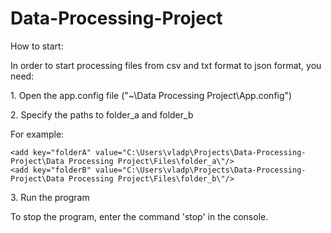 # Data-Processing-Project
How to start:
<p>In order to start processing files from csv and txt format to json format, you need:</p>
  <p>1. Open the app.config file ("~\Data Processing Project\App.config")</p>
  <p>2. Specify the paths to folder_a and folder_b</p>
  <p>For example:</p>
	
	
    <add key="folderA" value="C:\Users\vladp\Projects\Data-Processing-Project\Data Processing Project\Files\folder_a\"/>
    <add key="folderB" value="C:\Users\vladp\Projects\Data-Processing-Project\Data Processing Project\Files\folder_b\"/>


  <p>3. Run the program</p>
 <p>To stop the program, enter the command 'stop' in the console.</p>
